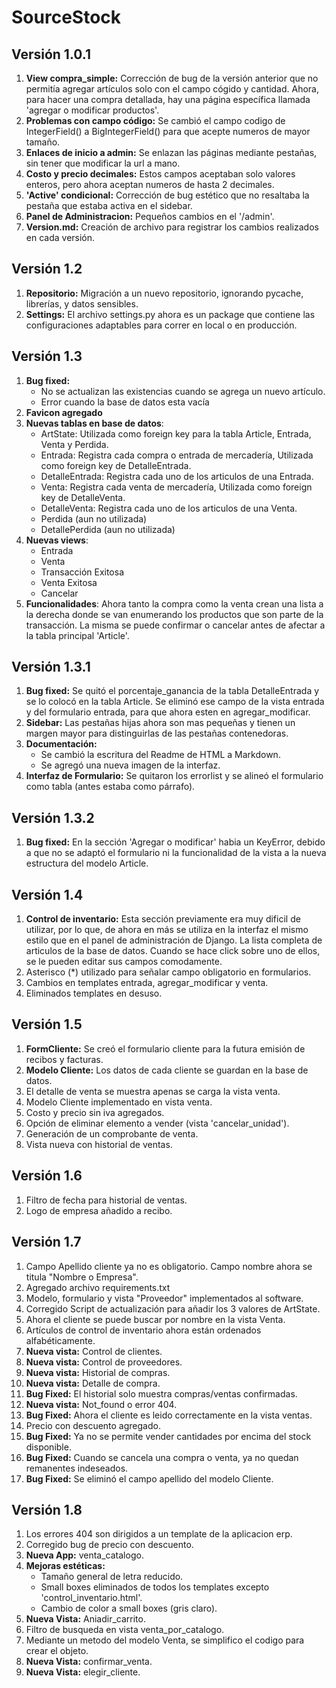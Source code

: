 # SourceStock

## Versión 1.0.1

1. **View compra_simple:** Corrección de bug de la versión anterior que no permitía agregar artículos solo con el campo cógido y cantidad. Ahora, para hacer una compra detallada, hay una página específica llamada 'agregar o modificar productos'.
2. **Problemas con campo código:** Se cambió el campo codigo de IntegerField() a BigIntegerField() para que acepte numeros de mayor tamaño.
3. **Enlaces de inicio a admin:** Se enlazan las páginas mediante pestañas, sin tener que modificar la url a mano.
4. **Costo y precio decimales:** Estos campos aceptaban solo valores enteros, pero ahora aceptan numeros de hasta 2 decimales.
5. **'Active' condicional:** Corrección de bug estético que no resaltaba la pestaña que estaba activa en el sidebar.
6. **Panel de Administracion:** Pequeños cambios en el '/admin'.
7. **Version.md:** Creación de archivo para registrar los cambios realizados en cada versión.

## Versión 1.2

1. **Repositorio:** Migración a un nuevo repositorio, ignorando pycache, librerías, y datos sensibles.
2. **Settings:** El archivo settings.py ahora es un package que contiene las configuraciones adaptables para correr en local o en producción.


## Versión 1.3

1. **Bug fixed:** 
    * No se actualizan las existencias cuando se agrega un nuevo artículo.
    * Error cuando la base de datos esta vacía
2. **Favicon agregado**
3. **Nuevas tablas en base de datos**:
    * ArtState: Utilizada como foreign key para la tabla Article, Entrada, Venta y Perdida.
    * Entrada: Registra cada compra o entrada de mercadería, Utilizada como foreign key de DetalleEntrada. 
    * DetalleEntrada: Registra cada uno de los articulos de una Entrada.
    * Venta: Registra cada venta de mercadería, Utilizada como foreign key de DetalleVenta. 
    * DetalleVenta: Registra cada uno de los articulos de una Venta.
    * Perdida (aun no utilizada)
    * DetallePerdida (aun no utilizada)
4. **Nuevas views**:
    * Entrada
    * Venta
    * Transacción Exitosa
    * Venta Exitosa
    * Cancelar
5. **Funcionalidades**: Ahora tanto la compra como la venta crean una lista a la derecha donde se van enumerando los productos que son parte de la transacción. La misma se puede confirmar o cancelar antes de afectar a la tabla principal 'Article'.

## Versión 1.3.1

1. **Bug fixed:** Se quitó el porcentaje_ganancia de la tabla DetalleEntrada y se lo colocó en la tabla Article. Se eliminó ese campo de la vista entrada y del formulario entrada, para que ahora esten en agregar_modificar.
2. **Sidebar:** Las pestañas hijas ahora son mas pequeñas y tienen un margen mayor para distinguirlas de las pestañas contenedoras.
3. **Documentación:** 
    * Se cambió la escritura del Readme de HTML a Markdown.
    * Se agregó una nueva imagen de la interfaz.
4. **Interfaz de Formulario:** Se quitaron los errorlist y se alineó el formulario como tabla (antes estaba como párrafo).

## Versión 1.3.2

1. **Bug fixed:** En la sección 'Agregar o modificar' habia un KeyError, debido a que no se adaptó el formulario ni la funcionalidad de la vista a la nueva estructura del modelo Article.

## Versión 1.4

1. **Control de inventario:** Esta sección previamente era muy dificil de utilizar, por lo que, de ahora en más se utiliza en la interfaz el mismo estilo que en el panel de administración de Django. La lista completa de articulos de la base de datos. Cuando se hace click sobre uno de ellos, se le pueden editar sus campos comodamente.
2. Asterisco (*) utilizado para señalar campo obligatorio en formularios.
3. Cambios en templates entrada, agregar_modificar y venta.
4. Eliminados templates en desuso.

## Versión 1.5

1. **FormCliente:** Se creó el formulario cliente para la futura emisión de recibos y facturas.
2. **Modelo Cliente:** Los datos de cada cliente se guardan en la base de datos.
3. El detalle de venta se muestra apenas se carga la vista venta.
4. Modelo Cliente implementado en vista venta.
5. Costo y precio sin iva agregados.
6. Opción de eliminar elemento a vender (vista 'cancelar_unidad').
7. Generación de un comprobante de venta.
8. Vista nueva con historial de ventas.

## Versión 1.6

1. Filtro de fecha para historial de ventas.
2. Logo de empresa añadido a recibo.

## Versión 1.7

1. Campo Apellido cliente ya no es obligatorio. Campo nombre ahora se titula "Nombre o Empresa".
2. Agregado archivo requirements.txt
3. Modelo, formulario y vista "Proveedor" implementados al software.
4. Corregido Script de actualización para añadir los 3 valores de ArtState.
5. Ahora el cliente se puede buscar por nombre en la vista Venta.
6. Artículos de control de inventario ahora están ordenados alfabéticamente.
7. **Nueva vista:** Control de clientes.
8. **Nueva vista:** Control de proveedores.
9. **Nueva vista:** Historial de compras.
10. **Nueva vista:** Detalle de compra.
11. **Bug Fixed:** El historial solo muestra compras/ventas confirmadas.
12. **Nueva vista:** Not_found o error 404.
13. **Bug Fixed:** Ahora el cliente es leido correctamente en la vista ventas.
14. Precio con descuento agregado.
15. **Bug Fixed:** Ya no se permite vender cantidades por encima del stock disponible.
15. **Bug Fixed:** Cuando se cancela una compra o venta, ya no quedan remanentes indeseados.
16. **Bug Fixed:** Se eliminó el campo apellido del modelo Cliente.

## Versión 1.8
1. Los errores 404 son dirigidos a un template de la aplicacion erp.
2. Corregido bug de precio con descuento.
3. **Nueva App:** venta_catalogo.
4. **Mejoras estéticas:**
    * Tamaño general de letra reducido.
    * Small boxes eliminados de todos los templates excepto 'control_inventario.html'.
    * Cambio de color a small boxes (gris claro).
5. **Nueva Vista:** Aniadir_carrito.
6. Filtro de busqueda en vista venta_por_catalogo.
7. Mediante un metodo del modelo Venta, se simplifico el codigo para crear el objeto.
8. **Nueva Vista:** confirmar_venta.
9. **Nueva Vista:** elegir_cliente.